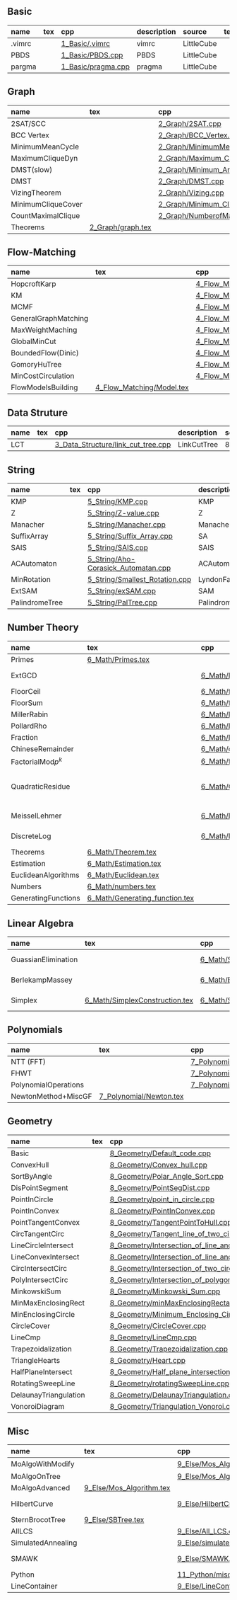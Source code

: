 ## Basic
|name|tex|cpp|description|source|tested|
|:-  |:- |:- |:-         |:-    |:-    |
|.vimrc ||[1_Basic/.vimrc](1_Basic/.vimrc)|vimrc        |LittleCube   ||
|PBDS ||[1_Basic/PBDS.cpp](1_Basic/PBDS.cpp)|PBDS        |LittleCube   ||
|pargma ||[1_Basic/pragma.cpp](1_Basic/pragma.cpp)|pragma        |LittleCube   ||
## Graph
|name|tex|cpp|description|source|tested|
|:-  |:- |:- |:-         |:-    |:-    |
|2SAT/SCC ||[2_Graph/2SAT.cpp](2_Graph/2SAT.cpp)|SCC        |victor.gao?   ||
|BCC Vertex ||[2_Graph/BCC_Vertex.cpp](2_Graph/BCC_Vertex.cpp)|BCC        |8BQube   ||
|MinimumMeanCycle ||[2_Graph/MinimumMeanCycle.cpp](2_Graph/MinimumMeanCycle.cpp)|MinimumMeanCycle        |LittleCube   ||
|MaximumCliqueDyn ||[2_Graph/Maximum_Clique_Dyn.cpp](2_Graph/Maximum_Clique_Dyn.cpp)|Maximum_Clique_Dyn        |8BQube   ||
|DMST(slow) ||[2_Graph/Minimum_Arborescence.cpp](2_Graph/Minimum_Arborescence.cpp)|DMST        |8BQube   ||
|DMST ||[2_Graph/DMST.cpp](2_Graph/DMST.cpp)|DMST        |kactl   ||
|VizingTheorem ||[2_Graph/Vizing.cpp](2_Graph/Vizing.cpp)|Vizing        |LittleCube   ||
|MinimumCliqueCover ||[2_Graph/Minimum_Clique_Cover.cpp](2_Graph/Minimum_Clique_Cover.cpp)|MinimumCliqueCover        |8BQube   ||
|CountMaximalClique ||[2_Graph/NumberofMaximalClique.cpp](2_Graph/NumberofMaximalClique.cpp)|#MaximalClique        |8BQube   ||
|Theorems |[2_Graph/graph.tex](2_Graph/graph.tex)||GraphTheorems        |8BQube   ||
## Flow-Matching
|name|tex|cpp|description|source|tested|
|:-  |:- |:- |:-         |:-    |:-    |
|HopcroftKarp ||[4_Flow_Matching/Hopcroft-Karp.cpp](4_Flow_Matching/Hopcroft-Karp.cpp)|HopcroftKarp        |kactl   ||
|KM ||[4_Flow_Matching/Kuhn_Munkres.cpp](4_Flow_Matching/Kuhn_Munkres.cpp)|BipartieMatching (weighted)        |8BQube   ||
|MCMF ||[4_Flow_Matching/MincostMaxflow.cpp](4_Flow_Matching/MincostMaxflow.cpp)|MCMF        |8BQube   ||
|GeneralGraphMatching ||[4_Flow_Matching/Maximum_Simple_Graph_Matching.cpp](4_Flow_Matching/Maximum_Simple_Graph_Matching.cpp)|SimpleGraphMatching        |8BQube   ||
|MaxWeightMaching ||[4_Flow_Matching/Maximum_Weight_Matching.cpp](4_Flow_Matching/Maximum_Weight_Matching.cpp)|WeightedGenrealGraphMatching        |8BQube   ||
|GlobalMinCut ||[4_Flow_Matching/SW-mincut.cpp](4_Flow_Matching/SW-mincut.cpp)|GlobalMinCut        |8BQube   ||
|BoundedFlow(Dinic) ||[4_Flow_Matching/BoundedFlow.cpp](4_Flow_Matching/BoundedFlow.cpp)|BoundedFlow        |8BQube   ||
|GomoryHuTree ||[4_Flow_Matching/Gomory_Hu_tree.cpp](4_Flow_Matching/Gomory_Hu_tree.cpp)|GomoryHuTree        |8BQube   ||
|MinCostCirculation ||[4_Flow_Matching/MinCostCirculation.cpp](4_Flow_Matching/MinCostCirculation.cpp)|MinCostCirculation        |8BQube   ||
|FlowModelsBuilding |[4_Flow_Matching/Model.tex](4_Flow_Matching/Model.tex)||BuildingFlowModels        |8BQube   ||
## Data Struture
|name|tex|cpp|description|source|tested|
|:-  |:- |:- |:-         |:-    |:-    |
|LCT ||[3_Data_Structure/link_cut_tree.cpp](3_Data_Structure/link_cut_tree.cpp)|LinkCutTree        |8BQube   ||
## String
|name|tex|cpp|description|source|tested|
|:-  |:- |:- |:-         |:-    |:-    |
|KMP ||[5_String/KMP.cpp](5_String/KMP.cpp)|KMP        |LittleCube   ||
|Z ||[5_String/Z-value.cpp](5_String/Z-value.cpp)|Z        |LittleCube   ||
|Manacher ||[5_String/Manacher.cpp](5_String/Manacher.cpp)|Manacher        |LittleCube   ||
|SuffixArray ||[5_String/Suffix_Array.cpp](5_String/Suffix_Array.cpp)|SA        |LittleCube   ||
|SAIS ||[5_String/SAIS.cpp](5_String/SAIS.cpp)|SAIS        |8BQube   ||
|ACAutomaton ||[5_String/Aho-Corasick_Automatan.cpp](5_String/Aho-Corasick_Automatan.cpp)|ACAutomaton        |LittleCube   ||
|MinRotation ||[5_String/Smallest_Rotation.cpp](5_String/Smallest_Rotation.cpp)|LyndonFac        |LittleCube   ||
|ExtSAM ||[5_String/exSAM.cpp](5_String/exSAM.cpp)|SAM        |8BQube   ||
|PalindromeTree ||[5_String/PalTree.cpp](5_String/PalTree.cpp)|PalindromeTree        |8BQube   ||
## Number Theory
|name|tex|cpp|description|source|tested|
|:-  |:- |:- |:-         |:-    |:-    |
|Primes |[6_Math/Primes.tex](6_Math/Primes.tex)||Primes        |8BQube   ||
|ExtGCD ||[6_Math/ExtGCD.cpp](6_Math/ExtGCD.cpp)|Extended Euclidean Algo        |LittleCube   ||
|FloorCeil ||[6_Math/floor_ceil.cpp](6_Math/floor_ceil.cpp)|Safe Floor and Ceil        |8BQube   ||
|FloorSum ||[6_Math/floor_sum.cpp](6_Math/floor_sum.cpp)|Floor Sum        |LittleCube   ||
|MillerRabin ||[6_Math/Miller_Rabin.cpp](6_Math/Miller_Rabin.cpp)|MillerRabin        |8BQube   ||
|PollardRho ||[6_Math/Pollard_Rho.cpp](6_Math/Pollard_Rho.cpp)|PollardRho        |8BQube   ||
|Fraction ||[6_Math/Fraction.cpp](6_Math/Fraction.cpp)|Fraction        |8BQube   ||
|ChineseRemainder ||[6_Math/chineseRemainder.cpp](6_Math/chineseRemainder.cpp)|ChineseRemainder        |8BQube   ||
|FactorialMod$p^k$ ||[6_Math/fac_no_p.cpp](6_Math/fac_no_p.cpp)|See Luogu P4720        |8BQube   ||
|QuadraticResidue ||[6_Math/QuadraticResidue.cpp](6_Math/QuadraticResidue.cpp)|QuadraticResidue $O(\log^2 p)$        |LittleCube   |Lib-Checker Sqrt Mod|
|MeisselLehmer ||[6_Math/PiCount.cpp](6_Math/PiCount.cpp)|Count Prime Number        |8BQube   ||
|DiscreteLog ||[6_Math/DiscreteLog.cpp](6_Math/DiscreteLog.cpp)|Discrete Logarithm        |8BQube   ||
|Theorems |[6_Math/Theorem.tex](6_Math/Theorem.tex)||Number Theorems        |8BQube   ||
|Estimation |[6_Math/Estimation.tex](6_Math/Estimation.tex)||Estimations        |8BQube   ||
|EuclideanAlgorithms |[6_Math/Euclidean.tex](6_Math/Euclidean.tex)||Euclidean        |8BQube   ||
|Numbers |[6_Math/numbers.tex](6_Math/numbers.tex)||Some Numbers        |8BQube   ||
|GeneratingFunctions |[6_Math/Generating_function.tex](6_Math/Generating_function.tex)||GF Tips        |8BQube   ||
## Linear Algebra
|name|tex|cpp|description|source|tested|
|:-  |:- |:- |:-         |:-    |:-    |
|GuassianElimination ||[6_Math/Simultaneous_Equations.cpp](6_Math/Simultaneous_Equations.cpp)|Guassian Elimination        |8BQube   ||
|BerlekampMassey ||[6_Math/Berlekamp-Massey.cpp](6_Math/Berlekamp-Massey.cpp)|Find Linear Recursion        |8BQube   ||
|Simplex |[6_Math/SimplexConstruction.tex](6_Math/SimplexConstruction.tex)|[6_Math/Simplex.cpp](6_Math/Simplex.cpp)|Simplex Method        |8BQube & LittleCube   |UOJ 179 https://uoj.ac/submission/686996|
## Polynomials
|name|tex|cpp|description|source|tested|
|:-  |:- |:- |:-         |:-    |:-    |
|NTT (FFT) ||[7_Polynomial/NTT.cpp](7_Polynomial/NTT.cpp)|NTT (FFT)        |LittleCube   ||
|FHWT ||[7_Polynomial/Fast_Walsh_Transform.cpp](7_Polynomial/Fast_Walsh_Transform.cpp)|FHWT        |8BQube   ||
|PolynomialOperations ||[7_Polynomial/Polynomial_Operation.cpp](7_Polynomial/Polynomial_Operation.cpp)|        |LittleCube   ||
|NewtonMethod+MiscGF |[7_Polynomial/Newton.tex](7_Polynomial/Newton.tex)||        |LittleCube   ||
## Geometry
|name|tex|cpp|description|source|tested|
|:-  |:- |:- |:-         |:-    |:-    |
|Basic ||[8_Geometry/Default_code.cpp](8_Geometry/Default_code.cpp)|Default        |8BQube   ||
|ConvexHull ||[8_Geometry/Convex_hull.cpp](8_Geometry/Convex_hull.cpp)|        |8BQube   ||
|SortByAngle ||[8_Geometry/Polar_Angle_Sort.cpp](8_Geometry/Polar_Angle_Sort.cpp)|        |8BQube   ||
|DisPointSegment ||[8_Geometry/PointSegDist.cpp](8_Geometry/PointSegDist.cpp)|        |8BQube   ||
|PointInCircle ||[8_Geometry/point_in_circle.cpp](8_Geometry/point_in_circle.cpp)|        |8BQube   ||
|PointInConvex ||[8_Geometry/PointInConvex.cpp](8_Geometry/PointInConvex.cpp)|        |8BQube   ||
|PointTangentConvex ||[8_Geometry/TangentPointToHull.cpp](8_Geometry/TangentPointToHull.cpp)|        |8BQube   ||
|CircTangentCirc ||[8_Geometry/Tangent_line_of_two_circles.cpp](8_Geometry/Tangent_line_of_two_circles.cpp)|        |8BQube   ||
|LineCircleIntersect ||[8_Geometry/Intersection_of_line_and_circle.cpp](8_Geometry/Intersection_of_line_and_circle.cpp)|        |8BQube   ||
|LineConvexIntersect ||[8_Geometry/Intersection_of_line_and_convex.cpp](8_Geometry/Intersection_of_line_and_convex.cpp)|        |8BQube   ||
|CircIntersectCirc ||[8_Geometry/Intersection_of_two_circles.cpp](8_Geometry/Intersection_of_two_circles.cpp)|        |8BQube   ||
|PolyIntersectCirc ||[8_Geometry/Intersection_of_polygon_and_circle.cpp](8_Geometry/Intersection_of_polygon_and_circle.cpp)|        |8BQube   ||
|MinkowskiSum ||[8_Geometry/Minkowski_Sum.cpp](8_Geometry/Minkowski_Sum.cpp)|        |8BQube   ||
|MinMaxEnclosingRect ||[8_Geometry/minMaxEnclosingRectangle.cpp](8_Geometry/minMaxEnclosingRectangle.cpp)|        |8BQube   ||
|MinEnclosingCircle ||[8_Geometry/Minimum_Enclosing_Circle.cpp](8_Geometry/Minimum_Enclosing_Circle.cpp)|        |8BQube   ||
|CircleCover ||[8_Geometry/CircleCover.cpp](8_Geometry/CircleCover.cpp)|        |8BQube   ||
|LineCmp ||[8_Geometry/LineCmp.cpp](8_Geometry/LineCmp.cpp)|        |LittleCube   ||
|Trapezoidalization ||[8_Geometry/Trapezoidalization.cpp](8_Geometry/Trapezoidalization.cpp)|        |8BQube   ||
|TriangleHearts ||[8_Geometry/Heart.cpp](8_Geometry/Heart.cpp)|        |8BQube   ||
|HalfPlaneIntersect ||[8_Geometry/Half_plane_intersection.cpp](8_Geometry/Half_plane_intersection.cpp)|        |8BQube   ||
|RotatingSweepLine ||[8_Geometry/rotatingSweepLine.cpp](8_Geometry/rotatingSweepLine.cpp)|        |8BQube   ||
|DelaunayTriangulation ||[8_Geometry/DelaunayTriangulation.cpp](8_Geometry/DelaunayTriangulation.cpp)|        |8BQube   ||
|VonoroiDiagram ||[8_Geometry/Triangulation_Vonoroi.cpp](8_Geometry/Triangulation_Vonoroi.cpp)|        |8BQube   ||
## Misc
|name|tex|cpp|description|source|tested|
|:-  |:- |:- |:-         |:-    |:-    |
|MoAlgoWithModify ||[9_Else/Mos_Algorithm_With_modification.cpp](9_Else/Mos_Algorithm_With_modification.cpp)|$O(N^{5/3})$        |8BQube   ||
|MoAlgoOnTree ||[9_Else/Mos_Algorithm_On_Tree.cpp](9_Else/Mos_Algorithm_On_Tree.cpp)|        |8BQube   ||
|MoAlgoAdvanced |[9_Else/Mos_Algorithm.tex](9_Else/Mos_Algorithm.tex)||        |8BQube   ||
|HilbertCurve ||[9_Else/HilbertCurve.cpp](9_Else/HilbertCurve.cpp)|Mo's optimize        |8BQube   ||
|SternBrocotTree |[9_Else/SBTree.tex](9_Else/SBTree.tex)||        |LittleCube   ||
|AllLCS ||[9_Else/All_LCS.cpp](9_Else/All_LCS.cpp)|        |8BQube   ||
|SimulatedAnnealing ||[9_Else/simulated_annealing.cpp](9_Else/simulated_annealing.cpp)|        |8BQube   ||
|SMAWK ||[9_Else/SMAWK.cpp](9_Else/SMAWK.cpp)|        |LittleCube   |BZOJ 2739 https://darkbzoj.cc/problem/2739|
|Python ||[11_Python/misc.py](11_Python/misc.py)|        |LittleCube   ||
|LineContainer ||[9_Else/LineContainer.cpp](9_Else/LineContainer.cpp)|        |kactl   ||
